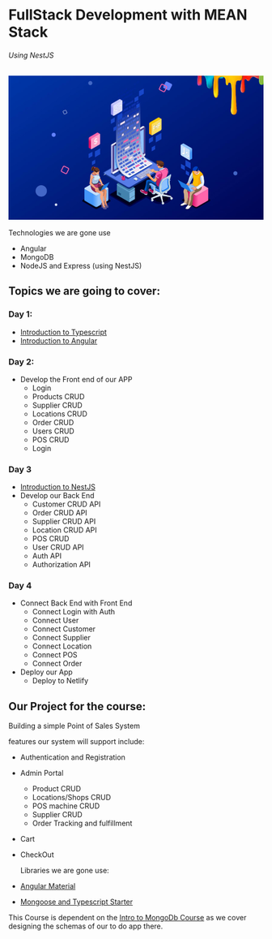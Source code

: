 # FullStack Development with MEAN Stack

###### Using NestJS <br>

![Mean Stack](/presentation/resources/fullstack_mean.jpg)

Technologies we are gone use

- Angular
- MongoDB
- NodeJS and Express (using NestJS)

## Topics we are going to cover:

### Day 1:

- [Introduction to Typescript](/project/intro_ts)
- [Introduction to Angular](/project/intro_angular)

### Day 2:

- Develop the Front end of our APP
  - Login
  - Products CRUD
  - Supplier CRUD
  - Locations CRUD
  - Order CRUD
  - Users CRUD
  - POS CRUD
  - Login
  
### Day 3

- [Introduction to NestJS](/project/intro_nest)
- Develop our Back End
  - Customer CRUD API
  - Order CRUD API
  - Supplier CRUD API
  - Location CRUD API
  - POS CRUD
  - User CRUD API
  - Auth API
  - Authorization API

### Day 4

- Connect Back End with Front End
  - Connect Login with Auth
  - Connect User
  - Connect Customer
  - Connect Supplier
  - Connect Location
  - Connect POS
  - Connect Order
- Deploy our App
  - Deploy to Netlify

## Our Project for the course:

Building a simple Point of Sales System

features our system will support include:

- Authentication and Registration
- Admin Portal
  - Product CRUD
  - Locations/Shops CRUD
  - POS machine CRUD
  - Supplier CRUD
  - Order Tracking and fulfillment
- Cart
- CheckOut

  Libraries we are gone use:

- [Angular Material]()
- [Mongoose and Typescript Starter]()

This Course is dependent on the [Intro to MongoDb Course]()
as we cover designing the schemas of our to do app there.

